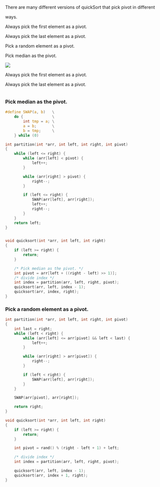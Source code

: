 
There are many different versions of quickSort that pick pivot in different

ways.

Always pick the first element as a pivot.

Always pick the last element as a pivot.

Pick a random element as a pivot.

Pick median as the pivot.


![](image/quick_sort/quick_sort_partition_animation.gif)


Always pick the first element as a pivot.

Always pick the last element as a pivot.

```

```



### Pick median as the pivot.

```c
#define SWAP(a, b)   \
    do {             \
        int tmp = a; \
        a = b;       \
        b = tmp;     \
    } while (0)

int partition(int *arr, int left, int right, int pivot)
{
    while (left <= right) {
        while (arr[left] < pivot) {
            left++;
        }

        while (arr[right] > pivot) {
            right--;
        }

        if (left <= right) {
            SWAP(arr[left], arr[right]);
            left++;
            right--;
        }
    }
    return left;
}


void quicksort(int *arr, int left, int right)
{
    if (left >= right) {
        return;
    }

    /* Pick median as the pivot. */
    int pivot = arr[left + ((right - left) >> 1)];
    /* divide index */
    int index = partition(arr, left, right, pivot);
    quicksort(arr, left, index - 1);
    quicksort(arr, index, right);
}
```





### Pick a random element as a pivot.

```c
int partition(int *arr, int left, int right, int pivot)
{
    int last = right;
    while (left < right) {
        while (arr[left] <= arr[pivot] && left < last) {
            left++;
        }

        while (arr[right] > arr[pivot]) {
            right--;
        }

        if (left < right) {
            SWAP(arr[left], arr[right]);
        }
    }

    SWAP(arr[pivot], arr[right]);

    return right;
}

void quicksort(int *arr, int left, int right)
{
    if (left >= right) {
        return;
    }

    int pivot = rand() % (right - left + 1) + left;

    /* divide index */
    int index = partition(arr, left, right, pivot);

    quicksort(arr, left, index - 1);
    quicksort(arr, index + 1, right);
}
```
